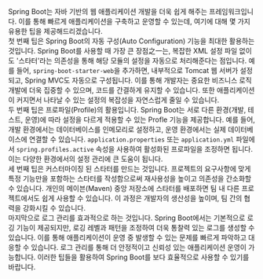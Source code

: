 <p>Spring Boot는 자바 기반의 웹 애플리케이션 개발을 더욱 쉽게 해주는 프레임워크입니다. 이를 통해 빠르게 애플리케이션을 구축하고 운영할 수 있는데, 여기에 대해 몇 가지 유용한 팁을 제공해드리겠습니다.<br />첫 번째 팁은 Spring Boot의 자동 구성(Auto Configuration) 기능을 최대한 활용하는 것입니다. Spring Boot를 사용할 때 가장 큰 장점之一는, 복잡한 XML 설정 파일 없이도 '스타터'라는 의존성을 통해 해당 모듈의 설정을 자동으로 처리해준다는 점입니다. 예를 들어, <code>spring-boot-starter-web</code>을 추가하면, 내부적으로 Tomcat 웹 서버가 설정되고, Spring MVC도 자동으로 구성됩니다. 이를 통해 개발자는 중요한 비즈니스 로직 개발에 더욱 집중할 수 있으며, 코드를 간결하게 유지할 수 있습니다. 또한 애플리케이션이 커지면서 나타날 수 있는 설정의 복잡성을 자연스럽게 줄일 수 있습니다.<br />두 번째 팁은 프로파일(Profile)의 활용입니다. Spring Boot는 서로 다른 환경(개발, 테스트, 운영)에 따라 설정을 다르게 적용할 수 있는 Profle 기능을 제공합니다. 예를 들어, 개발 환경에서는 데이터베이스를 인메모리로 설정하고, 운영 환경에서는 실제 데이터베이스에 연결할 수 있습니다. <code>application.properties</code> 또는 <code>application.yml</code> 파일에서 <code>spring.profiles.active</code> 속성을 사용하여 활성화된 프로파일을 조정하면 됩니다. 이는 다양한 환경에서의 설정 관리에 큰 도움이 됩니다.<br />세 번째 팁은 커스터마이징 된 스타터를 만드는 것입니다. 프로젝트의 요구사항에 맞게 특정 기능만을 포함하는 스타터를 작성함으로써 재사용성을 높이고 의존성을 간소화할 수 있습니다. 개인의 메이븐(Maven) 중앙 저장소에 스타터를 배포하면 팀 내 다른 프로젝트에서도 쉽게 사용할 수 있습니다. 이 과정은 개발자의 생산성을 높이며, 팀 간의 협력을 강화시킬 수 있습니다.<br />마지막으로 로그 관리를 효과적으로 하는 것입니다. Spring Boot에서는 기본적으로 로깅 기능이 제공되지만, 로깅 레벨과 패턴을 조정하여 더욱 통찰력 있는 로그를 생성할 수 있습니다. 이를 통해 애플리케이션이 운영 중 발생할 수 있는 문제를 빠르게 파악하고 대응할 수 있습니다. 로그 관리를 통해 더 안정적이고 신뢰성 있는 애플리케이션 운영이 가능합니다. 이러한 팁들을 활용하여 Spring Boot를 보다 효율적으로 사용할 수 있기를 바랍니다.</p>